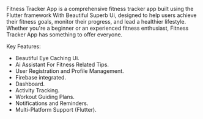 Fitness Tracker App is a comprehensive fitness tracker app built using the Flutter framework With Beautiful Superb Ui, designed to help users achieve their fitness goals, monitor their progress, and lead a healthier lifestyle. Whether you're a beginner or an experienced fitness enthusiast, Fitness Tracker App has something to offer everyone.

Key Features:
* Beautiful Eye Caching Ui.
* Ai Assistant For Fitness Related Tips.
* User Registration and Profile Management.
* Firebase integrated.
* Dashboard.
* Activity Tracking.
* Workout Guiding Plans.
* Notifications and Reminders.
* Multi-Platform Support (Flutter).
